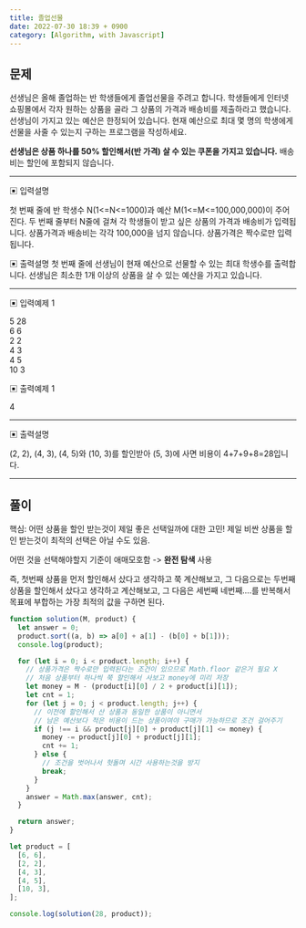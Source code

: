 ```yaml
---
title: 졸업선물
date: 2022-07-30 18:39 + 0900
category: [Algorithm, with Javascript]
---
```


## 문제

선생님은 올해 졸업하는 반 학생들에게 졸업선물을 주려고 합니다.
학생들에게 인터넷 쇼핑몰에서 각자 원하는 상품을 골라 그 상품의 가격과 배송비를 제출하라고 했습니다. 선생님이 가지고 있는 예산은 한정되어 있습니다. 현재 예산으로 최대 몇 명의 학생에게 선물을 사줄 수 있는지 구하는 프로그램을 작성하세요.

**선생님은 상품 하나를 50% 할인해서(반 가격) 살 수 있는 쿠폰을 가지고 있습니다.** 배송비는 할인에 포함되지 않습니다.

<hr>

▣ 입력설명

첫 번째 줄에 반 학생수 N(1<=N<=1000)과 예산 M(1<=M<=100,000,000)이 주어진다. 두 번째 줄부터 N줄에 걸쳐 각 학생들이 받고 싶은 상품의 가격과 배송비가 입력됩니다. 상품가격과 배송비는 각각 100,000을 넘지 않습니다. 상품가격은 짝수로만 입력됩니다.

▣ 출력설명
첫 번째 줄에 선생님이 현재 예산으로 선물할 수 있는 최대 학생수를 출력합니다. 선생님은 최소한 1개 이상의 상품을 살 수 있는 예산을 가지고 있습니다.

<hr>

▣ 입력예제 1

5 28  
6 6  
2 2  
4 3  
4 5  
10 3

▣ 출력예제 1

4

<hr>

▣ 출력설명

(2, 2), (4, 3), (4, 5)와 (10, 3)를 할인받아 (5, 3)에 사면 비용이 4+7+9+8=28입니다.

<hr>

## 풀이

핵심: 어떤 상품을 할인 받는것이 제일 좋은 선택일까에 대한 고민! 제일 비싼 상품을 할인 받는것이 최적의 선택은 아닐 수도 있음.

어떤 것을 선택해야할지 기준이 애매모호함 -> **완전 탐색** 사용

즉, 첫번째 상품을 먼저 할인해서 샀다고 생각하고 쭉 계산해보고, 그 다음으로는 두번째 상품을 할인해서 샀다고 생각하고 계산해보고, 그 다음은 세번째 네번째....를 반복해서 목표에 부합하는 가장 최적의 값을 구하면 된다.

```js
function solution(M, product) {
  let answer = 0;
  product.sort((a, b) => a[0] + a[1] - (b[0] + b[1]));
  console.log(product);

  for (let i = 0; i < product.length; i++) {
    // 상품가격은 짝수로만 입력된다는 조건이 있으므로 Math.floor 같은거 필요 X
    // 처음 상품부터 하나씩 쭉 할인해서 사보고 money에 미리 저장
    let money = M - (product[i][0] / 2 + product[i][1]);
    let cnt = 1;
    for (let j = 0; j < product.length; j++) {
      // 이전에 할인해서 산 상품과 동일한 상품이 아니면서
      // 남은 예산보다 적은 비용이 드는 상품이여야 구매가 가능하므로 조건 걸어주기
      if (j !== i && product[j][0] + product[j][1] <= money) {
        money -= product[j][0] + product[j][1];
        cnt += 1;
      } else {
        // 조건을 벗어나서 헛돌며 시간 사용하는것을 방지
        break;
      }
    }
    answer = Math.max(answer, cnt);
  }

  return answer;
}

let product = [
  [6, 6],
  [2, 2],
  [4, 3],
  [4, 5],
  [10, 3],
];

console.log(solution(28, product));
```
